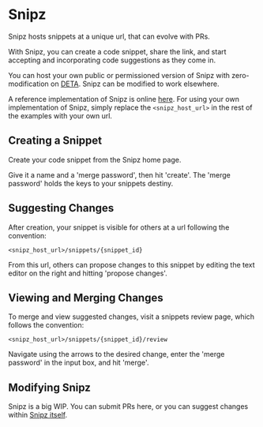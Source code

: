 # Snipz

Snipz hosts snippets at a unique url, that can evolve with PRs.

With Snipz, you can create a code snippet, share the link, and start accepting and incorporating code suggestions as they come in.

You can host your own public or permissioned version of Snipz with zero-modification on [DETA](https://deta.sh/). Snipz can be modified to work elsewhere.

A reference implementation of Snipz is online [here](https://app.deta.sh/cclwqvx4995d/). For using your own implementation of Snipz, simply replace the `<snipz_host_url>` in the rest of the examples with your own url.

## Creating a Snippet

Create your code snippet from the Snipz home page.

Give it a name and a 'merge password', then hit 'create'. The 'merge password' holds the keys to your snippets destiny.

## Suggesting Changes

After creation, your snippet is visible for others at a url following the convention:

`<snipz_host_url>/snippets/{snippet_id}`

From this url, others can propose changes to this snippet by editing the text editor on the right and hitting 'propose changes'.

## Viewing and Merging Changes

To merge and view suggested changes, visit a snippets review page, which follows the convention:

`<snipz_host_url>/snippets/{snippet_id}/review`


Navigate using the arrows to the desired change, enter the 'merge password' in the input box, and hit 'merge'.

## Modifying Snipz

Snipz is a big WIP. You can submit PRs here, or you can suggest changes within [Snipz itself](https://app.deta.sh/cclwqvx4995d/snippets/fptk-6045).